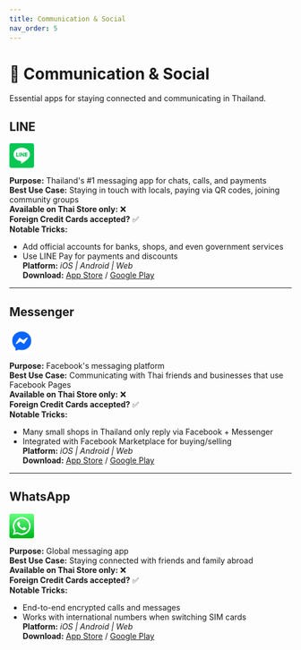 ```yaml
---
title: Communication & Social
nav_order: 5
---
```


# 💬 Communication & Social

Essential apps for staying connected and communicating in Thailand.

## LINE

<img src="icons/line.jpg" alt="LINE icon" width="44" height="44" style="vertical-align:text-bottom;border-radius:4px"/>

**Purpose:** Thailand's #1 messaging app for chats, calls, and payments  
**Best Use Case:** Staying in touch with locals, paying via QR codes, joining community groups  
**Available on Thai Store only:** ❌  
**Foreign Credit Cards accepted?** ✅  
**Notable Tricks:**  
- Add official accounts for banks, shops, and even government services  
- Use LINE Pay for payments and discounts  
**Platform:** *iOS | Android | Web*  
**Download:** [App Store](https://apps.apple.com/th/app/line/id443904275) / [Google Play](https://play.google.com/store/apps/details?id=jp.naver.line.android)

---

## Messenger

<img src="icons/messenger.jpg" alt="Messenger icon" width="44" height="44" style="vertical-align:text-bottom;border-radius:4px"/>

**Purpose:** Facebook's messaging platform  
**Best Use Case:** Communicating with Thai friends and businesses that use Facebook Pages  
**Available on Thai Store only:** ❌  
**Foreign Credit Cards accepted?** ✅  
**Notable Tricks:**  
- Many small shops in Thailand only reply via Facebook + Messenger  
- Integrated with Facebook Marketplace for buying/selling  
**Platform:** *iOS | Android | Web*  
**Download:** [App Store](https://apps.apple.com/th/app/messenger/id454638411) / [Google Play](https://play.google.com/store/apps/details?id=com.facebook.orca)

---

## WhatsApp

<img src="icons/whatsapp.jpg" alt="WhatsApp icon" width="44" height="44" style="vertical-align:text-bottom;border-radius:4px"/>

**Purpose:** Global messaging app  
**Best Use Case:** Staying connected with friends and family abroad  
**Available on Thai Store only:** ❌  
**Foreign Credit Cards accepted?** ✅  
**Notable Tricks:**  
- End-to-end encrypted calls and messages  
- Works with international numbers when switching SIM cards  
**Platform:** *iOS | Android | Web*  
**Download:** [App Store](https://apps.apple.com/th/app/whatsapp-messenger/id310633997) / [Google Play](https://play.google.com/store/apps/details?id=com.whatsapp)
